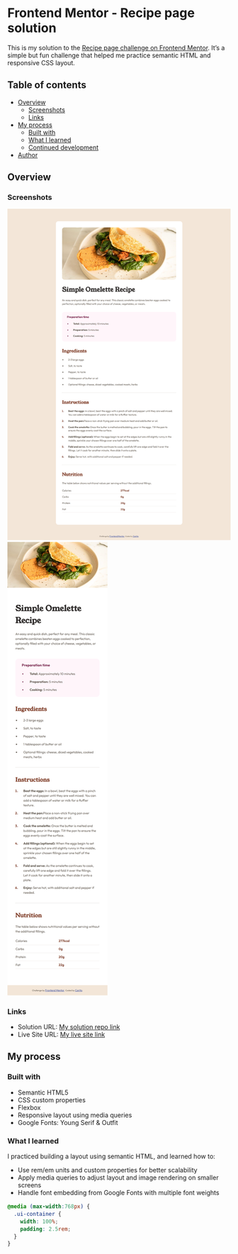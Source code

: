 # Frontend Mentor - Recipe page solution

This is my solution to the [Recipe page challenge on Frontend Mentor](https://www.frontendmentor.io/challenges/recipe-page-KiTsR8QQKm). It’s a simple but fun challenge that helped me practice semantic HTML and responsive CSS layout.

## Table of contents

- [Overview](#overview)
  - [Screenshots](#screenshots)
  - [Links](#links)
- [My process](#my-process)
  - [Built with](#built-with)
  - [What I learned](#what-i-learned)
  - [Continued development](#continued-development)
- [Author](#author)

## Overview

### Screenshots

![Desktop Screenshot of my solution](./assets/images/desktop-screenshot.png)
![Mobile Screenshot of my solution](./assets/images/mobile-screenshot.png)

### Links

- Solution URL: [My solution repo link](https://github.com/carodg09/recipe-page)
- Live Site URL: [My live site link](https://carodg09.github.io/recipe-page)

## My process

### Built with

- Semantic HTML5
- CSS custom properties
- Flexbox
- Responsive layout using media queries
- Google Fonts: Young Serif & Outfit

### What I learned

I practiced building a layout using semantic HTML, and learned how to:

- Use rem/em units and custom properties for better scalability
- Apply media queries to adjust layout and image rendering on smaller screens
- Handle font embedding from Google Fonts with multiple font weights

```css
@media (max-width:768px) {
  .ui-container {
    width: 100%;
    padding: 2.5rem;
  }
}
